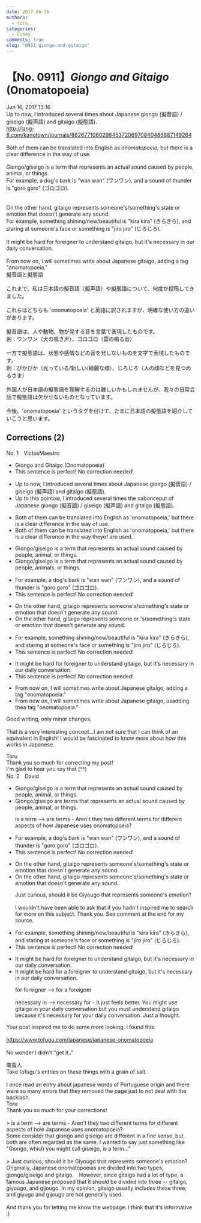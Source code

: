 ```yaml
---
date: 2017-06-16
authors:
  - toru
categories:
  - Essay
comments: true
slug: "0911_giongo-and-gitaigo"
---
```


# 【No. 0911】<strong><em>Giongo and Gitaigo</em></strong> (Onomatopoeia)
<div class="date">Jun 16, 2017 13:16</div>
<div id="post"><div id="body_show_ori">
Up to now, I introduced several times about Japanese giongo (擬音語) / giseigo (擬声語) and gitaigo (擬態語).<br/><a href="http://lang-8.com/kanotown/journals/86267710602984537206970840486887149264" target="_blank">http://lang-8.com/kanotown/journals/86267710602984537206970840486887149264</a><br/><br/>Both of them can be translated into English as <em>onomatopoeia,</em> but there is a clear difference in the way of use.<br/><br/>Giongo/giseigo is a term that represents an actual sound caused by people, animal, or things.<br/>For example, a dog's bark is "wan wan" (ワンワン), and a sound of thunder is "goro goro" (ゴロゴロ).<br/><br/><br/>On the other hand, gitaigo represents someone's/something's state or emotion that doesn't generate any sound.<br/>For example, something shining/new/beautiful is "kira kira" (きらきら), and staring at someone's face or something is "jiro jiro" (じろじろ).<br/><br/>It might be hard for foreigner to understand gitaigo, but it's necessary in our daily conversation.<br/><br/>From now on, I will sometimes write about Japanese gitaigo, adding a tag "onomatopoeia."
</div></div>

<!-- more -->

<div id="post_ja"><div id="body_show_mo">
擬音語と擬態語<br/><br/>これまで、私は日本語の擬音語（擬声語）や擬態語について、何度か投稿してきました。<br/><br/>これらはどちらも 'onomatopoeia' と英語に訳されますが、明確な使い方の違いがあります。<br/><br/>擬音語は、人や動物、物が発する音を言葉で表現したものです。<br/>例：ワンワン（犬の鳴き声）、ゴロゴロ（雷の鳴る音）<br/><br/>一方で擬態語は、状態や感情などの音を発しないものを文字で表現したものです。<br/>例：ぴかぴか（光っている/新しい/綺麗な様）、じろじろ（人の顔などを見つめるさま）<br/><br/>外国人が日本語の擬態語を理解するのは難しいかもしれませんが、我々の日常会話で擬態語は欠かせないものとなっています。<br/><br/>今後、'onomatopoeia' というタグを付けて、たまに日本語の擬態語を紹介していこうと思います。
</div></div>

## Corrections (2)
<div id="block"><div class="first_name"> No. 1　<span class="just_name">VictusMaestro</span></div><div id="block2">
<ul class="correction_field">
<li class="incorrect">Giongo and Gitaigo (Onomatopoeia)</li>
<li class="corrected perfect">This sentence is perfect! No correction needed!</li>
</ul>
<ul class="correction_field">
<li class="incorrect">Up to now, I introduced several times about Japanese giongo (擬音語) / giseigo (擬声語) and gitaigo (擬態語).</li>
<li class="corrected correct">
Up to <span class="f_red">this poi</span>n<span class="f_red">t</span><span class="f_gray"><span class="sline">ow</span></span>, I introduced several times <span class="f_red">the c</span><span class="f_gray"><span class="sline">ab</span></span>o<span class="f_red">ncep</span><span class="f_gray"><span class="sline">u</span></span>t <span class="f_red">of </span>Japanese giongo (擬音語) / giseigo (擬声語) and gitaigo (擬態語).
</li>
</ul>
<ul class="correction_field">
<li class="incorrect">Both of them can be translated into English as 'onomatopoeia,' but there is a clear difference in the way of use.</li>
<li class="corrected correct">
Both of them can be translated into English as 'onomatopoeia,' but there is a clear difference in the way <span class="f_red">they</span><span class="f_gray"><span class="sline">of</span></span> <span class="f_red">are </span>use<span class="f_red">d</span>.
</li>
</ul>
<ul class="correction_field">
<li class="incorrect">Giongo/giseigo is a term that represents an actual sound caused by people, animal, or things.</li>
<li class="corrected correct">
Giongo/giseigo is a term that represents an actual sound caused by people, animal<span class="f_red">s</span>, or things.
</li>
</ul>
<ul class="correction_field">
<li class="incorrect">For example, a dog's bark is "wan wan" (ワンワン), and a sound of thunder is "goro goro" (ゴロゴロ).</li>
<li class="corrected perfect">This sentence is perfect! No correction needed!</li>
</ul>
<ul class="correction_field">
<li class="incorrect">On the other hand, gitaigo represents someone's/something's state or emotion that doesn't generate any sound.</li>
<li class="corrected correct">
On the other hand, gitaigo represents someone<span class="f_red"> or </span><span class="f_gray"><span class="sline">'</span></span>s<span class="f_gray"><span class="sline">/s</span></span>omething's state or emotion that doesn't generate any sound.
</li>
</ul>
<ul class="correction_field">
<li class="incorrect">For example, something shining/new/beautiful is "kira kira" (きらきら), and staring at someone's face or something is "jiro jiro" (じろじろ).</li>
<li class="corrected perfect">This sentence is perfect! No correction needed!</li>
</ul>
<ul class="correction_field">
<li class="incorrect">It might be hard for foreigner to understand gitaigo, but it's necessary in our daily conversation.</li>
<li class="corrected perfect">This sentence is perfect! No correction needed!</li>
</ul>
<ul class="correction_field">
<li class="incorrect">From now on, I will sometimes write about Japanese gitaigo, adding a tag "onomatopoeia."</li>
<li class="corrected correct">
From now on, I will sometimes write about Japanese gitaigo, <span class="f_red">us</span><span class="f_gray"><span class="sline">add</span></span>ing <span class="f_red">the</span><span class="f_gray"><span class="sline">a</span></span> tag "onomatopoeia."
</li>
</ul>
<p class="comment_small">
 Good writing, only minor changes.
 <br/>
 <br/>
 That is a very interesting concept...I am not sure that I can think of an equivalent in English! I would be fascinated to know more about how this works in Japanese.
</p>

</div><div class="name"><span class="just_name">Toru</span><br>
Thank you so much for correcting my post!<br/>I'm glad to hear you say that (^^)
</div>
</div>
<div id="block"><div class="first_name"> No. 2　<span class="just_name">David</span></div><div id="block2">
<ul class="correction_field">
<li class="incorrect">Giongo/giseigo is a term that represents an actual sound caused by people, animal, or things.</li>
<li class="corrected correct">
Giongo/giseigo are terms that represents an actual sound caused by people, animal, or things.
<p class="correction_comment">is a term --&gt; are terms - Aren't they two different terms for different aspects of how Japanese uses onomatopoeia?</p>
</li>
</ul>
<ul class="correction_field">
<li class="incorrect">For example, a dog's bark is "wan wan" (ワンワン), and a sound of thunder is "goro goro" (ゴロゴロ).</li>
<li class="corrected perfect">This sentence is perfect! No correction needed!</li>
</ul>
<ul class="correction_field">
<li class="incorrect">On the other hand, gitaigo represents someone's/something's state or emotion that doesn't generate any sound.</li>
<li class="corrected correct">
On the other hand, gitaigo represents someone's/something's state or emotion that doesn't generate any sound.
<p class="correction_comment">Just curious, should it be Giyougo that represents someone's emotion?<br/><br/>I wouldn't have been able to ask that if you hadn't inspired me to search for more on this subject. Thank you. See comment at the end for my source.</p>
</li>
</ul>
<ul class="correction_field">
<li class="incorrect">For example, something shining/new/beautiful is "kira kira" (きらきら), and staring at someone's face or something is "jiro jiro" (じろじろ).</li>
<li class="corrected perfect">This sentence is perfect! No correction needed!</li>
</ul>
<ul class="correction_field">
<li class="incorrect">It might be hard for foreigner to understand gitaigo, but it's necessary in our daily conversation.</li>
<li class="corrected correct">
It might be hard for a foreigner to understand gitaigo, but it's necessary in our daily conversation.
<p class="correction_comment">for foreigner --&gt; for a foreigner<br/><br/>necessary in --&gt; necessary for - It just feels better. You might use gitaigo in your daily conversation but you must understand gitaigo because it's necessary for your daily conversation.  Just a thought.</p>
</li>
</ul>
<p class="comment_small">
 Your post inspired me to do some more looking. I found this:
 <br/>
 <br/>
 <a href="https://www.tofugu.com/japanese/japanese-onomatopoeia" target="_blank">
  https://www.tofugu.com/japanese/japanese-onomatopoeia
 </a>
 <br/>
 <br/>
 No wonder I didn't "get it.."
</p>

</div><div class="name"><span class="just_name">南蛮人</span><br>
Take tofugu's entries on these things with a grain of salt.<br/><br/>I once read an entry about japanese words of Portuguese origin and there were so many errors that they removed the page just to not deal with the backlash.
</div>
<div class="name"><span class="just_name">Toru</span><br>
Thank you so much for your corrections!<br/><br/>&gt; is a term --&gt; are terms - Aren't they two different terms for different aspects of how Japanese uses onomatopoeia?<br/>Some consider that giongo and giseigo are different in a fine sense, but both are often regarded as the same. I wanted to say just something like "Giongo, which you might call giseigo, is a term..."<br/><br/>&gt; Just curious, should it be Giyougo that represents someone's emotion?<br/>Originally, Japanese onomatopoeias are divided into two types, giongo/giseigo and gitaigo.　However, since gitaigo had a lot of type, a famous Japanese proposed that it should be divided into three -- gitaigo, giyougo, and gijougo. In my opinion, gitaigo usually includes these three, and giyugo and gijougo are not generally used.<br/><br/>And thank you for letting me know the webpage. I think that it's informative :)
</div>
</div>
